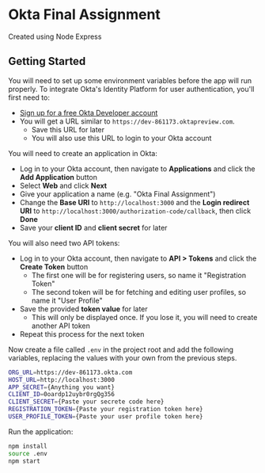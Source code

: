 # Okta Final Assignment
Created using Node Express

## Getting Started
You will need to set up some environment variables before the app will run properly.
To integrate Okta's Identity Platform for user authentication, you'll first need to:
* [Sign up for a free Okta Developer account](https://www.okta.com/developer/signup/)
* You will get a URL similar to `https://dev-861173.oktapreview.com`.
  * Save this URL for later
  * You will also use this URL to login to your Okta account

You will need to create an application in Okta:

* Log in to your Okta account, then navigate to **Applications** and click the **Add Application** button
* Select **Web** and click **Next**
* Give your application a name (e.g. "Okta Final Assignment")
* Change the **Base URI** to `http://localhost:3000` and the **Login redirect URI** to `http://localhost:3000/authorization-code/callback`, then click **Done**
* Save your **client ID** and **client secret** for later

You will also need two API tokens:

* Log in to your Okta account, then navigate to **API > Tokens** and click the **Create Token** button
  * The first one will be for registering users, so name it "Registration Token" 
  * The second token will be for fetching and editing user profiles, so name it "User Profile"
* Save the provided **token value** for later
  * This will only be displayed once. If you lose it, you will need to create another API token
* Repeat this process for the next token

Now create a file called `.env` in the project root and add the following variables, replacing the values with your own from the previous steps.

```bash
ORG_URL=https://dev-861173.okta.com
HOST_URL=http://localhost:3000
APP_SECRET={Anything you want}
CLIENT_ID=0oardp12uybr0rgQg356
CLIENT_SECRET={Paste your secrete code here}
REGISTRATION_TOKEN={Paste your registration token here}
USER_PROFILE_TOKEN={Paste your user profile token here}
```

Run the application:

```bash
npm install
source .env
npm start
```
